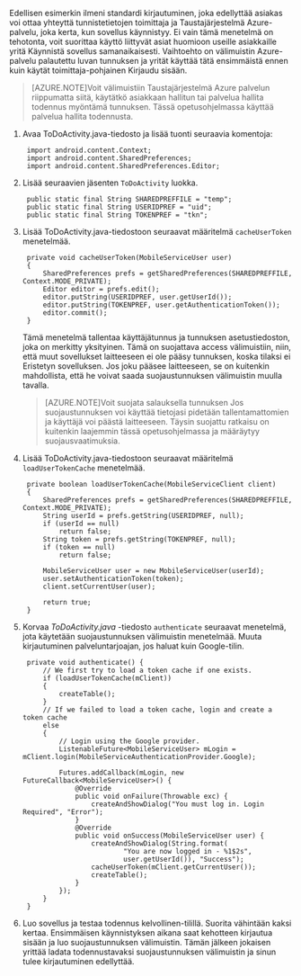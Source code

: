 
Edellisen esimerkin ilmeni standardi kirjautuminen, joka edellyttää asiakas voi ottaa yhteyttä tunnistetietojen toimittaja ja Taustajärjestelmä Azure-palvelu, joka kerta, kun sovellus käynnistyy. Ei vain tämä menetelmä on tehotonta, voit suorittaa käyttö liittyvät asiat huomioon useille asiakkaille yritä Käynnistä sovellus samanaikaisesti. Vaihtoehto on välimuistin Azure-palvelu palautettu luvan tunnuksen ja yrität käyttää tätä ensimmäistä ennen kuin käytät toimittaja-pohjainen Kirjaudu sisään. 

>[AZURE.NOTE]Voit välimuistiin Taustajärjestelmä Azure palvelun riippumatta siitä, käytätkö asiakkaan hallitun tai palvelua hallita todennus myöntämä tunnuksen. Tässä opetusohjelmassa käyttää palvelua hallita todennusta.


1. Avaa ToDoActivity.java-tiedosto ja lisää tuonti seuraavia komentoja:

        import android.content.Context;
        import android.content.SharedPreferences;
        import android.content.SharedPreferences.Editor;

2. Lisää seuraavien jäsenten `ToDoActivity` luokka.

        public static final String SHAREDPREFFILE = "temp"; 
        public static final String USERIDPREF = "uid";  
        public static final String TOKENPREF = "tkn";   


3. Lisää ToDoActivity.java-tiedostoon seuraavat määritelmä `cacheUserToken` menetelmää.
 
        private void cacheUserToken(MobileServiceUser user)
        {
            SharedPreferences prefs = getSharedPreferences(SHAREDPREFFILE, Context.MODE_PRIVATE);
            Editor editor = prefs.edit();
            editor.putString(USERIDPREF, user.getUserId());
            editor.putString(TOKENPREF, user.getAuthenticationToken());
            editor.commit();
        }   
  
    Tämä menetelmä tallentaa käyttäjätunnus ja tunnuksen asetustiedoston, joka on merkitty yksityinen. Tämä on suojattava access välimuistiin, niin, että muut sovellukset laitteeseen ei ole pääsy tunnuksen, koska tilaksi ei Eristetyn sovelluksen. Jos joku pääsee laitteeseen, se on kuitenkin mahdollista, että he voivat saada suojaustunnuksen välimuistin muulla tavalla. 

    >[AZURE.NOTE]Voit suojata salauksella tunnuksen Jos suojaustunnuksen voi käyttää tietojasi pidetään tallentamattomien ja käyttäjä voi päästä laitteeseen. Täysin suojattu ratkaisu on kuitenkin laajemmin tässä opetusohjelmassa ja määräytyy suojausvaatimuksia.


4. Lisää ToDoActivity.java-tiedostoon seuraavat määritelmä `loadUserTokenCache` menetelmää.

        private boolean loadUserTokenCache(MobileServiceClient client)
        {
            SharedPreferences prefs = getSharedPreferences(SHAREDPREFFILE, Context.MODE_PRIVATE);
            String userId = prefs.getString(USERIDPREF, null); 
            if (userId == null)
                return false;
            String token = prefs.getString(TOKENPREF, null); 
            if (token == null)
                return false;
                
            MobileServiceUser user = new MobileServiceUser(userId);
            user.setAuthenticationToken(token);
            client.setCurrentUser(user);
                
            return true;
        }



5. Korvaa *ToDoActivity.java* -tiedosto `authenticate` seuraavat menetelmä, jota käytetään suojaustunnuksen välimuistin menetelmää. Muuta kirjautuminen palveluntarjoajan, jos haluat kuin Google-tilin.

        private void authenticate() {
            // We first try to load a token cache if one exists.
            if (loadUserTokenCache(mClient))
            {
                createTable();
            }
            // If we failed to load a token cache, login and create a token cache
            else
            {
                // Login using the Google provider.    
                ListenableFuture<MobileServiceUser> mLogin = mClient.login(MobileServiceAuthenticationProvider.Google);
        
                Futures.addCallback(mLogin, new FutureCallback<MobileServiceUser>() {
                    @Override
                    public void onFailure(Throwable exc) {
                        createAndShowDialog("You must log in. Login Required", "Error");
                    }           
                    @Override
                    public void onSuccess(MobileServiceUser user) {
                        createAndShowDialog(String.format(
                                "You are now logged in - %1$2s",
                                user.getUserId()), "Success");
                        cacheUserToken(mClient.getCurrentUser());
                        createTable();  
                    }
                });
            }
        }

6. Luo sovellus ja testaa todennus kelvollinen-tilillä. Suorita vähintään kaksi kertaa. Ensimmäisen käynnistyksen aikana saat kehotteen kirjautua sisään ja luo suojaustunnuksen välimuistin. Tämän jälkeen jokaisen yrittää ladata todennustavaksi suojaustunnuksen välimuistin ja sinun tulee kirjautuminen edellyttää.



